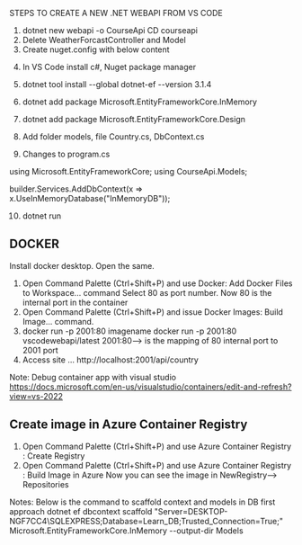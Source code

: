 STEPS TO CREATE A NEW .NET WEBAPI FROM VS CODE

1) dotnet new webapi -o CourseApi
   CD courseapi
2) Delete WeatherForcastController and Model
3) Create nuget.config with below content
<?xml version="1.0" encoding="utf-8"?>
<configuration>
  <packageSources>
    <clear />
    <add key="NuGet Public" value="https://api.nuget.org/v3/index.json" />
  </packageSources>   
</configuration>

4) In VS Code install c#, Nuget package manager

5) dotnet tool install --global dotnet-ef --version 3.1.4

6) dotnet add package Microsoft.EntityFrameworkCore.InMemory

7) dotnet add package Microsoft.EntityFrameworkCore.Design

8) Add folder models, file Country.cs, DbContext.cs

9) Changes to program.cs

using Microsoft.EntityFrameworkCore;
using CourseApi.Models;

builder.Services.AddDbContext<AppDbContext>(x => x.UseInMemoryDatabase("InMemoryDB"));

10) dotnet run


DOCKER
-----------
Install docker desktop. Open the same.
1) Open Command Palette (Ctrl+Shift+P) and use Docker: Add Docker Files to Workspace... command
   Select 80 as port number. Now 80 is the internal port in the container
2) Open Command Palette (Ctrl+Shift+P) and issue Docker Images: Build Image... command.
3) docker run -p 2001:80 imagename
   docker run -p 2001:80 vscodewebapi/latest
   2001:80--> is the mapping of 80 internal port to 2001 port
4) Access site ... http://localhost:2001/api/country

Note: Debug container app with visual studio
https://docs.microsoft.com/en-us/visualstudio/containers/edit-and-refresh?view=vs-2022


Create image in Azure Container Registry
------------------------------------------
1) Open Command Palette (Ctrl+Shift+P) and use Azure Container Registry : Create Registry
2) Open Command Palette (Ctrl+Shift+P) and use Azure Container Registry : Build Image in Azure
Now you can see the image in NewRegistry--> Repositories


Notes:
Below is the command to scaffold context and models in DB first approach
dotnet ef dbcontext scaffold "Server=DESKTOP-NGF7CC4\SQLEXPRESS;Database=Learn_DB;Trusted_Connection=True;" Microsoft.EntityFrameworkCore.InMemory --output-dir Models

